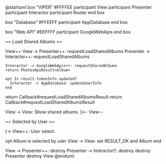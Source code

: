 @startuml
box "VIPER" #FFFFEE
  participant View
  participant Presenter
  participant Interactor
  participant Router
end box

box "Database" #FFEEFF
  participant AppDatabase
end box

box "Web API" #EEFFFF
  participant GoogleWebApis
end box

== Load Shared Albums ==

View++
View -> Presenter++: requestLoadSharedAlbums
  Presenter -> Interactor++: requestLoadSharedAlbums

    Interactor -> GoogleWebApis++: requestSharedAlbums
    return PhotosApiResult<Album>

    opt Is result.tokenInfo updated?
      Interactor -> AppDatabase: updateUserInfo
    end

  return Callback#requestLoadSharedAlbumsResult
return Callback#requestLoadSharedAlbumsResult

View -> View: Show shared albums.
[<-- View--

== Selected by User ==

[-> View++: User select.

opt Album is selected by user
  View -> View: set RESULT_OK and Album
end

View -> Presenter++: destroy
Presenter -> Interactor!!: destroy
destroy Presenter
destroy View
@enduml
